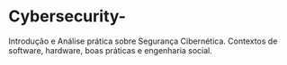 # Cybersecurity-
Introdução e Análise prática sobre Segurança Cibernética. Contextos de software, hardware, boas práticas e engenharia social. 
